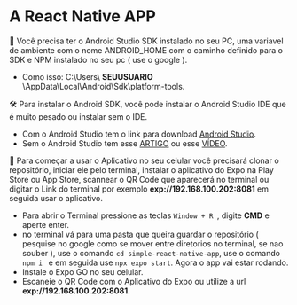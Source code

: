 # A React Native APP
📌 Você precisa ter o Android Studio SDK instalado no seu PC, uma variavel de ambiente com o nome ANDROID_HOME com o caminho definido para o SDK e NPM instalado no seu pc ( use o google ).
- Como isso: C:\Users\ __SEUUSUARIO__ \AppData\Local\Android\Sdk\platform-tools.

🛠️ Para instalar o Android SDK, você pode instalar o Android Studio IDE que é muito pesado ou instalar sem o IDE.
- Com o Android Studio tem o link para download [Android Studio](https://developer.android.com/studio?hl=pt-br).
- Sem o Android Studio tem esse [ARTIGO](https://medium.com/@igortavtib/como-instalar-o-emulador-android-sem-instalar-o-android-studio-656f91d2b538) ou esse [VÍDEO](https://www.youtube.com/watch?v=E5UNtNeomhQ).

🚀 Para começar a usar o Aplicativo no seu celular você precisará clonar o repositório, iniciar ele pelo terminal, instalar o aplicativo do Expo na Play Store ou App Store, scannear o QR Code que aparecerá no terminal ou digitar o Link do terminal por exemplo __exp://192.168.100.202:8081__ em seguida usar o aplicativo.
- Para abrir o Terminal pressione as teclas ``Window + R ``, digite __CMD__ e aperte enter.
- no terminal vá para uma pasta que queira guardar o repositório ( pesquise no google como se mover entre diretorios no terminal, se nao souber ), use o comando ``cd simple-react-native-app``, use o comando ``npm i `` e em seguida use ``npx expo start``. Agora o app vai estar rodando.
- Instale o Expo GO no seu celular.
- Escaneie o QR Code com o Aplicativo do Expo ou utilize a url __exp://192.168.100.202:8081__.
